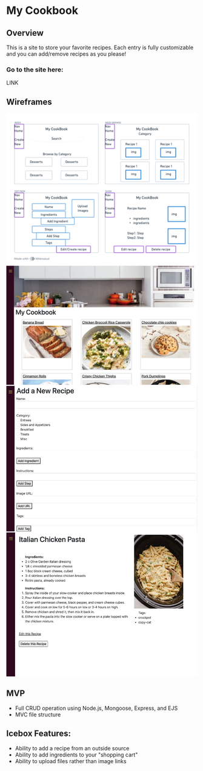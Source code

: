 # My Cookbook

## Overview
This is a site to store your favorite recipes. Each entry is fully customizable and you can add/remove recipes as you please! 

### Go to the site here:
LINK

## Wireframes
![index page wirefram](./public/image-1.png)
![index page](./public/image-5.png)
![create page](./public/new.png)
![show page](./public/show.png)


## MVP
* Full CRUD operation using Node.js, Mongoose, Express, and EJS
* MVC file structure

## Icebox Features:
* Ability to add a recipe from an outside source
* Ability to add ingredients to your "shopping cart"
* Ability to upload files rather than image links